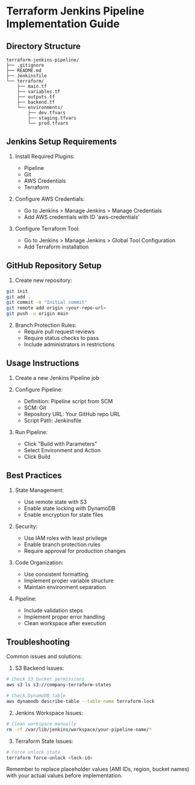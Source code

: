 # Terraform Jenkins Pipeline Implementation Guide

## Directory Structure
```
terraform-jenkins-pipeline/
├── .gitignore
├── README.md
├── Jenkinsfile
└── terraform/
    ├── main.tf
    ├── variables.tf
    ├── outputs.tf
    ├── backend.tf
    └── environments/
        ├── dev.tfvars
        ├── staging.tfvars
        └── prod.tfvars
```


## Jenkins Setup Requirements

1. Install Required Plugins:
   - Pipeline
   - Git
   - AWS Credentials
   - Terraform

2. Configure AWS Credentials:
   - Go to Jenkins > Manage Jenkins > Manage Credentials
   - Add AWS credentials with ID 'aws-credentials'

3. Configure Terraform Tool:
   - Go to Jenkins > Manage Jenkins > Global Tool Configuration
   - Add Terraform installation

## GitHub Repository Setup

1. Create new repository:
```bash
git init
git add .
git commit -m "Initial commit"
git remote add origin <your-repo-url>
git push -u origin main
```

2. Branch Protection Rules:
   - Require pull request reviews
   - Require status checks to pass
   - Include administrators in restrictions

## Usage Instructions

1. Create a new Jenkins Pipeline job
2. Configure Pipeline:
   - Definition: Pipeline script from SCM
   - SCM: Git
   - Repository URL: Your GitHub repo URL
   - Script Path: Jenkinsfile

3. Run Pipeline:
   - Click "Build with Parameters"
   - Select Environment and Action
   - Click Build

## Best Practices

1. State Management:
   - Use remote state with S3
   - Enable state locking with DynamoDB
   - Enable encryption for state files

2. Security:
   - Use IAM roles with least privilege
   - Enable branch protection rules
   - Require approval for production changes

3. Code Organization:
   - Use consistent formatting
   - Implement proper variable structure
   - Maintain environment separation

4. Pipeline:
   - Include validation steps
   - Implement proper error handling
   - Clean workspace after execution

## Troubleshooting

Common issues and solutions:

1. S3 Backend Issues:
```bash
# Check S3 bucket permissions
aws s3 ls s3://company-terraform-states

# Check DynamoDB table
aws dynamodb describe-table --table-name terraform-lock
```

2. Jenkins Workspace Issues:
```bash
# Clean workspace manually
rm -rf /var/lib/jenkins/workspace/your-pipeline-name/*
```

3. Terraform State Issues:
```bash
# Force unlock state
terraform force-unlock <lock-id>
```

Remember to replace placeholder values (AMI IDs, region, bucket names) with your actual values before implementation.
